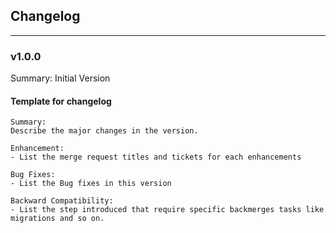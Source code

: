 ## Changelog

-------


### v1.0.0

Summary:
 Initial Version



#### Template for changelog

```
Summary:
Describe the major changes in the version.

Enhancement:
- List the merge request titles and tickets for each enhancements

Bug Fixes:
- List the Bug fixes in this version

Backward Compatibility:
- List the step introduced that require specific backmerges tasks like migrations and so on.

```